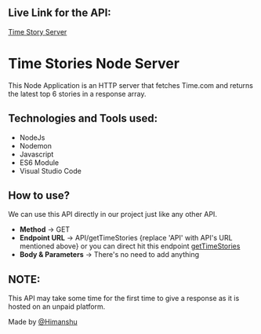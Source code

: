 ## Live Link for the API:
[Time Story Server](https://time-stories-2312.onrender.com/)

# Time Stories Node Server
This Node Application is an HTTP server that fetches Time.com and returns the latest top 6 stories in a response array.

## Technologies and Tools used:
- NodeJs
- Nodemon
- Javascript
- ES6 Module
- Visual Studio Code

## How to use?
We can use this API directly in our project just like any other API.

- **Method** -> GET
- **Endpoint URL** -> API/getTimeStories {replace 'API' with API's URL mentioned above} or you can direct hit this endpoint [getTimeStories](https://time-stories-2312.onrender.com/getTimeStories)
- **Body & Parameters** -> There's no need to add anything 

## NOTE:
This API may take some time for the first time to give a response as it is hosted on an unpaid platform.

Made by [@Himanshu](https://www.linkedin.com/in/himanshu2312/)
